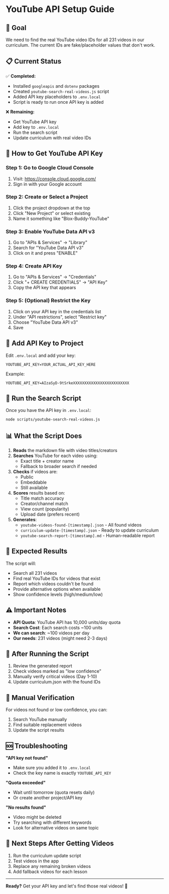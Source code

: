 
# YouTube API Setup Guide

## 🎯 Goal
We need to find the real YouTube video IDs for all 231 videos in our curriculum. The current IDs are fake/placeholder values that don't work.

## 📋 Current Status
✅ **Completed:**
- Installed `googleapis` and `dotenv` packages
- Created `youtube-search-real-videos.js` script
- Added API key placeholders to `.env.local`
- Script is ready to run once API key is added

❌ **Remaining:**
- Get YouTube API key
- Add key to `.env.local`
- Run the search script
- Update curriculum with real video IDs

## 🔑 How to Get YouTube API Key

### Step 1: Go to Google Cloud Console
1. Visit: https://console.cloud.google.com/
2. Sign in with your Google account

### Step 2: Create or Select a Project
1. Click the project dropdown at the top
2. Click "New Project" or select existing
3. Name it something like "Blox-Buddy-YouTube"

### Step 3: Enable YouTube Data API v3
1. Go to "APIs & Services" → "Library"
2. Search for "YouTube Data API v3"
3. Click on it and press "ENABLE"

### Step 4: Create API Key
1. Go to "APIs & Services" → "Credentials"
2. Click "+ CREATE CREDENTIALS" → "API Key"
3. Copy the API key that appears

### Step 5: (Optional) Restrict the Key
1. Click on your API key in the credentials list
2. Under "API restrictions", select "Restrict key"
3. Choose "YouTube Data API v3"
4. Save

## 🔧 Add API Key to Project

Edit `.env.local` and add your key:
```
YOUTUBE_API_KEY=YOUR_ACTUAL_API_KEY_HERE
```

Example:
```
YOUTUBE_API_KEY=AIzaSyD-9tSrkeXXXXXXXXXXXXXXXXXXXXXXXXX
```

## 🚀 Run the Search Script

Once you have the API key in `.env.local`:

```bash
node scripts/youtube-search-real-videos.js
```

## 📊 What the Script Does

1. **Reads** the markdown file with video titles/creators
2. **Searches** YouTube for each video using:
   - Exact title + creator name
   - Fallback to broader search if needed
3. **Checks** if videos are:
   - Public
   - Embeddable
   - Still available
4. **Scores** results based on:
   - Title match accuracy
   - Creator/channel match
   - View count (popularity)
   - Upload date (prefers recent)
5. **Generates**:
   - `youtube-videos-found-[timestamp].json` - All found videos
   - `curriculum-update-[timestamp].json` - Ready to update curriculum
   - `youtube-search-report-[timestamp].md` - Human-readable report

## 🎯 Expected Results

The script will:
- Search all 231 videos
- Find real YouTube IDs for videos that exist
- Report which videos couldn't be found
- Provide alternative options when available
- Show confidence levels (high/medium/low)

## ⚠️ Important Notes

- **API Quota**: YouTube API has 10,000 units/day quota
- **Search Cost**: Each search costs ~100 units
- **We can search**: ~100 videos per day
- **Our needs**: 231 videos (might need 2-3 days)

## 🔄 After Running the Script

1. Review the generated report
2. Check videos marked as "low confidence"
3. Manually verify critical videos (Day 1-10)
4. Update curriculum.json with the found IDs

## 📝 Manual Verification

For videos not found or low confidence, you can:
1. Search YouTube manually
2. Find suitable replacement videos
3. Update the script results

## 🆘 Troubleshooting

**"API key not found"**
- Make sure you added it to `.env.local`
- Check the key name is exactly `YOUTUBE_API_KEY`

**"Quota exceeded"**
- Wait until tomorrow (quota resets daily)
- Or create another project/API key

**"No results found"**
- Video might be deleted
- Try searching with different keywords
- Look for alternative videos on same topic

## 📌 Next Steps After Getting Videos

1. Run the curriculum update script
2. Test videos in the app
3. Replace any remaining broken videos
4. Add fallback videos for each lesson

---

**Ready?** Get your API key and let's find those real videos! 🚀